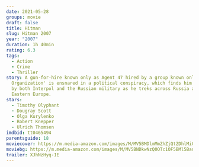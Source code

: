 ```yaml
---
date: 2021-05-28
groups: movie
draft: false
title: Hitman
slug: Hitman 2007
year: "2007"
duration: 1h 40min
rating: 6.3
tags:
  - Action
  - Crime
  - Thriller
story: A gun-for-hire known only as Agent 47 hired by a group known only as 'The
  Organization' is ensnared in a political conspiracy, which finds him pursued
  by both Interpol and the Russian military as he treks across Russia and
  Eastern Europe.
stars:
  - Timothy Olyphant
  - Dougray Scott
  - Olga Kurylenko
  - Robert Knepper
  - Ulrich Thomsen
imdbid: tt0465494
parentsguide: 18
moviecover: https://m.media-amazon.com/images/M/MV5BMDlmMmZhZjQtZDhlMi00MzU0LWIwYjMtNDRhOGE5YzczYjBmXkEyXkFqcGdeQXVyNDQ2MTMzODA@._V1_FMjpg_UX864_.jpg
moviebg: https://m.media-amazon.com/images/M/MV5BNDkwNzQ0OTc1OF5BMl5BanBnXkFtZTcwNzIzMTk4NA@@._V1_FMjpg_UX1280_.jpg
trailer: XJhNzHyq-IE
---
```

